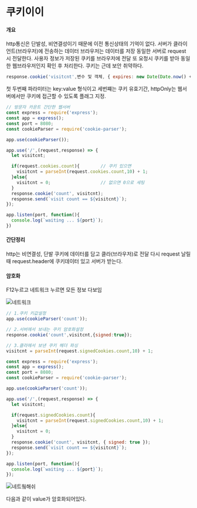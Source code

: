 # 쿠키이이

#### 개요

http통신은 단발성, 비연결성이기 때문에 이전 통신상태의 기억이 없다.
서버가 클라이언트(브라우저)에 전송하는 데이터
브라우저는 데이터를 저장 동일한 서버로 request 시 전달한다.
사용자 정보가 저장된 쿠키를 브라우저에 전달 또 요청시 쿠키를 받아 동일한
웹브라우저인지 확인 후 처리한다. 
쿠키는 근데 보안 취약하다.

```javascript
response.cookie('visitcnt',변수 및 객체, { expires: new Date(Date.now() + 900000), httpOnly: true });
```

첫 두번째 파라미터는 key:value 형식이고 세번쨰는
쿠키 유효기간, httpOnly는 웹서버에서만 쿠키에 접근할 수 있도록 플래그 지정.

```javascript
// 방문자 카운트 간단한 웹서버
const express = require('express');
const app = express();
const port = 8080;
const cookieParser = require('cookie-parser');

app.use(cookieParser());

app.use('/',(request,response) => {
  let visitcnt;

  if(request.cookies.count){		// 쿠키 있으면
    visitcnt = parseInt(request.cookies.count,10) + 1;
  }else{
    visitcnt = 0;					// 없으면 0으로 세팅
  }
  response.cookie('count', visitcnt);
  response.send(`visit count == ${visitcnt}`);
});

app.listen(port, function(){
  console.log(`waiting ... ${port}`);
})
```

#### 간단정리

http는 비연결성, 단발 
쿠키에 데이터를 담고 클라(브라우저)로 전달 다시 request 날릴 때 request.header에
쿠키데이터 있고 서버가 받는다.

#### 암호화

F12누르고 네트워크 누르면 모든 정보 다보임

![네트워크](https://user-images.githubusercontent.com/43857226/104321248-b775c900-5526-11eb-9d57-c9bd5527bac0.PNG)

```javascript
// 1.쿠키 키값설정
app.use(cookieParser('count'));

// 2.서버에서 보내는 쿠키 암호화설정
response.cookie('count',visitcnt,{signed:true});

// 3.클라에서 보낸 쿠키 헤더 파싱
visitcnt = parseInt(request.signedCookies.count,10) + 1;

const express = require('express');
const app = express();
const port = 8080;
const cookieParser = require('cookie-parser');

app.use(cookieParser('count'));

app.use('/',(request,response) => {
  let visitcnt;

  if(request.signedCookies.count){
    visitcnt = parseInt(request.signedCookies.count,10) + 1;
  }else{
    visitcnt = 0;
  }
  response.cookie('count', visitcnt, { signed: true });
  response.send(`visit count == ${visitcnt}`);
});

app.listen(port, function(){
  console.log(`waiting ... ${port}`);
});

```

![네트웤해쉬](https://user-images.githubusercontent.com/43857226/104321931-9cf01f80-5527-11eb-9e11-c248e31b9a44.PNG)

다음과 같이 value가 암호화되어있다. 
